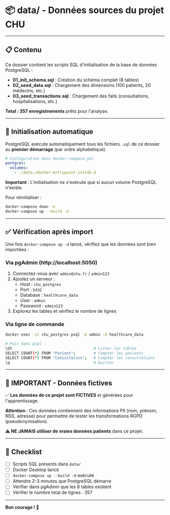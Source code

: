 # 📦 data/ - Données sources du projet CHU

---

## 📋 Contenu

Ce dossier contient les scripts SQL d'initialisation de la base de données PostgreSQL :

- **01_init_schema.sql** : Création du schéma complet (8 tables)
- **02_seed_data.sql** : Chargement des dimensions (100 patients, 20 médecins, etc.)
- **03_seed_transactions.sql** : Chargement des faits (consultations, hospitalisations, etc.)

**Total : 357 enregistrements** prêts pour l'analyse.

---

## 🔄 Initialisation automatique

PostgreSQL exécute automatiquement tous les fichiers `.sql` de ce dossier au **premier démarrage** (par ordre alphabétique).

```yaml
# Configuration dans docker-compose.yml
postgres:
  volumes:
    - ./data:/docker-entrypoint-initdb.d
```

**Important** : L'initialisation ne s'exécute que si aucun volume PostgreSQL n'existe.

Pour réinitialiser :
```bash
docker-compose down -v
docker-compose up --build -d
```

---

## ✅ Vérification après import

Une fois `docker-compose up -d` lancé, vérifiez que les données sont bien importées :

### Via pgAdmin (http://localhost:5050)

1. Connectez-vous avec `admin@chu.fr` / `admin123`
2. Ajoutez un serveur :
   - Host : `chu_postgres`
   - Port : `5432`
   - Database : `healthcare_data`
   - User : `admin`
   - Password : `admin123`
3. Explorez les tables et vérifiez le nombre de lignes

### Via ligne de commande

```bash
docker exec -it chu_postgres psql -U admin -d healthcare_data

# Puis dans psql :
\dt                                    # Lister les tables
SELECT COUNT(*) FROM "Patient";        # Compter les patients
SELECT COUNT(*) FROM "Consultation";   # Compter les consultations
\q                                     # Quitter
```

---

## 🚨 IMPORTANT - Données fictives

✅ **Les données de ce projet sont FICTIVES** et générées pour l'apprentissage.

**Attention** : Ces données contiennent des informations PII (nom, prénom, NSS, adresse) pour permettre de tester les transformations RGPD (pseudonymisation).

⚠️ **NE JAMAIS utiliser de vraies données patients** dans ce projet.

---

## 📝 Checklist

- [ ] Scripts SQL présents dans `data/`
- [ ] Docker Desktop lancé
- [ ] `docker-compose up --build -d` exécuté
- [ ] Attendre 2-3 minutes que PostgreSQL démarre
- [ ] Vérifier dans pgAdmin que les 8 tables existent
- [ ] Vérifier le nombre total de lignes : 357

---

**Bon courage ! 🚀**
